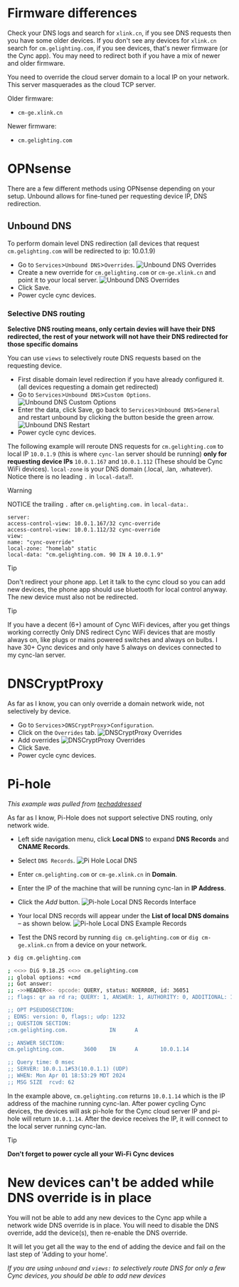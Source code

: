 # Firmware differences

Check your DNS logs and search for `xlink.cn`, if you see DNS requests 
then you have some older devices. If you don't see any devices for `xlink.cn` search for `cm.gelighting.com`, 
if you see devices, that's newer firmware (or the Cync app). You may need to redirect both if you have a mix of newer and older firmware.

You need to override the cloud server domain to a local IP on your network. This server masquerades as the cloud TCP server.

Older firmware:
 - `cm-ge.xlink.cn`

Newer firmware:
 - `cm.gelighting.com`


# OPNsense
There are a few different methods using OPNsense depending on your setup. Unbound allows for fine-tuned per 
requesting device IP, DNS redirection.

## Unbound DNS
To perform domain level DNS redirection (all devices that request `cm.gelighting.com` will be redirected to ip: 10.0.1.9)

- Go to `Services`>`Unbound DNS`>`Overrides`.
![Unbound DNS Overrides](./assets/opnsense_unbound_host_overrides_.png)
- Create a new override for `cm.gelighting.com` or `cm-ge.xlink.cn` and point it to your local server.
![Unbound DNS Overrides](./assets/opnsense_unbound_edit_host_overrides.png)
- Click Save.
- Power cycle cync devices.

### Selective DNS routing
**Selective DNS routing means, only certain devies will have their DNS redirected, the rest of your network will not have their DNS redirected for those specific domains**

You can use `views` to selectively route DNS requests based on the requesting device.

- First disable domain level redirection if you have already configured it. (all devices requesting a domain get redirected)
- Go to `Services`>`Unbound DNS`>`Custom Options`.
![Unbound DNS Custom Options](./assets/opnsense_unbound_custom_options.png)
- Enter the data, click Save, go back to `Services`>`Unbound DNS`>`General` and restart unbound by clicking the button beside the green arrow.
![Unbound DNS Restart](./assets/opnsense_unbound_restart.png)
- Power cycle cync devices.

The following example will reroute DNS requests for `cm.gelighting.com` to local IP `10.0.1.9` (this is where `cync-lan` server should be running) **only for requesting device IPs** `10.0.1.167` and `10.0.1.112` (These should be Cync WiFi devices).
`local-zone` is your DNS domain (.local, .lan, .whatever). Notice there is no leading `.` in `local-data`!!.

>[!WARNING]
> NOTICE the trailing `.` after `cm.gelighting.com.` in `local-data:`.

```
server:
access-control-view: 10.0.1.167/32 cync-override
access-control-view: 10.0.1.112/32 cync-override
view:
name: "cync-override"
local-zone: "homelab" static
local-data: "cm.gelighting.com. 90 IN A 10.0.1.9"
```

>[!TIP]
> Don't redirect your phone app. Let it talk to the cync cloud so you can add new devices, the phone app 
> should use bluetooth for local control anyway. The new device must also not be redirected.

>[!TIP]
> If you have a decent (6+) amount of Cync WiFi devices, after you get things working correctly
> Only DNS redirect Cync WiFi devices that are mostly always on, like plugs or mains powered switches and always on bulbs.
> I have 30+ Cync devices and only have 5 always on devices connected to my cync-lan server.

# DNSCryptProxy
As far as I know, you can only override a domain network wide, not selectively by device.

- Go to `Services`>`DNSCryptProxy`>`Configuration`.
- Click on the `Overrides` tab.
![DNSCryptProxy Overrides](./assets/opnsense_dnscrypt_overrides.png)
- Add overrides
![DNSCryptProxy Overrides](./assets/opnsense_dnscrypt_edit_overrides.png)
- Click Save.
- Power cycle cync devices.


# Pi-hole
*This example was pulled from [techaddressed](https://www.techaddressed.com/tutorials/using-pi-hole-local-dns/)*

As far as I know, Pi-Hole does not support selective DNS routing, only network wide.

- Left side navigation menu, click **Local DNS** to expand **DNS Records** and **CNAME Records**. 
- Select `DNS Records`.
![Pi Hole Local DNS](./assets/pi-hole-local-dns-menu-items.webp)

- Enter `cm.gelighting.com` or `cm-ge.xlink.cn` in **Domain**.
- Enter the IP of the machine that will be running cync-lan in **IP Address**. 
- Click the *Add* button.
![Pi-hole Local DNS Records Interface](./assets/pi-hole-local-dns-interface.webp)

- Your local DNS records will appear under the **List of local DNS domains** – as shown below.
![Pi-hole Local DNS Example Records](./assets/pi-hole-local-dns-examples.webp)

- Test the DNS record by running `dig cm.gelighting.com` or `dig cm-ge.xlink.cn` from a device on your network.
```bash
❯ dig cm.gelighting.com

; <<>> DiG 9.18.25 <<>> cm.gelighting.com
;; global options: +cmd
;; Got answer:
;; ->>HEADER<<- opcode: QUERY, status: NOERROR, id: 36051
;; flags: qr aa rd ra; QUERY: 1, ANSWER: 1, AUTHORITY: 0, ADDITIONAL: 1

;; OPT PSEUDOSECTION:
; EDNS: version: 0, flags:; udp: 1232
;; QUESTION SECTION:
;cm.gelighting.com.             IN      A

;; ANSWER SECTION:
cm.gelighting.com.      3600    IN      A       10.0.1.14

;; Query time: 0 msec
;; SERVER: 10.0.1.1#53(10.0.1.1) (UDP)
;; WHEN: Mon Apr 01 18:53:29 MDT 2024
;; MSG SIZE  rcvd: 62
```
In the example above, `cm.gelighting.com` returns `10.0.1.14` which is the IP address of the machine running cync-lan. 
After power cycling Cync devices, the devices will ask pi-hole for the Cync cloud server IP and pi-hole will return `10.0.1.14`.
After the device receives the IP, it will connect to the local server running cync-lan.

>[!TIP]
> **Don't forget to power cycle all your Wi-Fi Cync devices**

# New devices can't be added while DNS override is in place
You will not be able to add any new devices to the Cync app while a network wide DNS override is in place.
You will need to disable the DNS override, add the device(s), then re-enable the DNS override.

It will let you get all the way to the end of adding the device and fail on the last step of 'Adding to your home'.

*If you are using `unbound` and `views:` to selectively route DNS for only a few Cync devices, you should be able to add new devices*